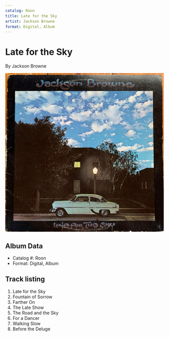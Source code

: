 ```yaml
---
catalog: Roon
title: Late for the Sky
artist: Jackson Browne
format: Digital, Album
---
```


# Late for the Sky

By Jackson Browne

![](../../assets/albumcovers/Jackson_Browne-Late_for_the_Sky.png)

## Album Data

- Catalog #: Roon
- Format: Digital, Album


## Track listing


1. Late for the Sky
2. Fountain of Sorrow
3. Farther On
4. The Late Show
5. The Road and the Sky
6. For a Dancer
7. Walking Slow
8. Before the Deluge

